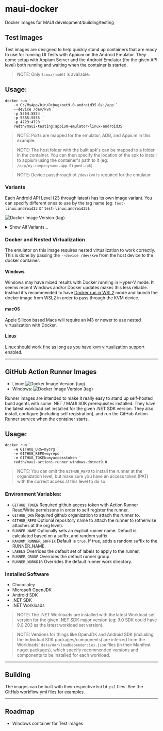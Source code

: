 # maui-docker
Docker images for MAUI development/building/testing



## Test Images

Test images are designed to help quickly stand up containers that are ready to use for running UI Tests with Appium on the Android Emulator.  They come setup with Appium Server and the Android Emulator (for the given API level) both running and waiting when the container is started.

> NOTE: Only `linux/amd64` is available.

## Usage:

```pwsh
docker run `
    -v C:/MyApp/bin/Debug/net9.0-android35.0/:/app `
    --device /dev/kvm `
    -p 5554:5554 `
    -p 5555:5555 `
    -p 4723:4723 `
    redth/maui-testing:appium-emulator-linux-android35
```

> NOTE: Ports are mapped for the emulator, ADB, and Appium in this example.

> NOTE: The host folder with the built apk's can be mapped to a folder in the container.  You can then specify the location of the apk to install to appium using the container's path to it (eg: `/app/my.companyname.app-Signed.apk`).

> NOTE: Device passthrough of `/dev/kvm` is required for the emulator

### Variants

Each Android API Level (23 through latest) has its own image variant.  You can specify different ones to use by the tag name (eg: `test-linux:android23` or `test-linux:android35`).

![Docker Image Version (tag)](https://img.shields.io/docker/v/redth/maui-testing/appium-emulator-linux-android35?link=https%3A%2F%2Fhub.docker.com%2Fr%2Fredth%2Fmaui-testing%2Ftags)

<details>

<summary>Show All Variants...</summary>

- ![Docker Image Version (tag)](https://img.shields.io/docker/v/redth/maui-testing/appium-emulator-linux-android23?link=https%3A%2F%2Fhub.docker.com%2Fr%2Fredth%2Fmaui-testing%2Ftags)
- ![Docker Image Version (tag)](https://img.shields.io/docker/v/redth/maui-testing/appium-emulator-linux-android24?link=https%3A%2F%2Fhub.docker.com%2Fr%2Fredth%2Fmaui-testing%2Ftags)
- ![Docker Image Version (tag)](https://img.shields.io/docker/v/redth/maui-testing/appium-emulator-linux-android25?link=https%3A%2F%2Fhub.docker.com%2Fr%2Fredth%2Fmaui-testing%2Ftags)
- ![Docker Image Version (tag)](https://img.shields.io/docker/v/redth/maui-testing/appium-emulator-linux-android26?link=https%3A%2F%2Fhub.docker.com%2Fr%2Fredth%2Fmaui-testing%2Ftags)
- ![Docker Image Version (tag)](https://img.shields.io/docker/v/redth/maui-testing/appium-emulator-linux-android28?link=https%3A%2F%2Fhub.docker.com%2Fr%2Fredth%2Fmaui-testing%2Ftags)
- ![Docker Image Version (tag)](https://img.shields.io/docker/v/redth/maui-testing/appium-emulator-linux-android29?link=https%3A%2F%2Fhub.docker.com%2Fr%2Fredth%2Fmaui-testing%2Ftags)
- ![Docker Image Version (tag)](https://img.shields.io/docker/v/redth/maui-testing/appium-emulator-linux-android30?link=https%3A%2F%2Fhub.docker.com%2Fr%2Fredth%2Fmaui-testing%2Ftags)
- ![Docker Image Version (tag)](https://img.shields.io/docker/v/redth/maui-testing/appium-emulator-linux-android31?link=https%3A%2F%2Fhub.docker.com%2Fr%2Fredth%2Fmaui-testing%2Ftags)
- ![Docker Image Version (tag)](https://img.shields.io/docker/v/redth/maui-testing/appium-emulator-linux-android32?link=https%3A%2F%2Fhub.docker.com%2Fr%2Fredth%2Fmaui-testing%2Ftags)
- ![Docker Image Version (tag)](https://img.shields.io/docker/v/redth/maui-testing/appium-emulator-linux-android33?link=https%3A%2F%2Fhub.docker.com%2Fr%2Fredth%2Fmaui-testing%2Ftags)
- ![Docker Image Version (tag)](https://img.shields.io/docker/v/redth/maui-testing/appium-emulator-linux-android34?link=https%3A%2F%2Fhub.docker.com%2Fr%2Fredth%2Fmaui-testing%2Ftags)
- ![Docker Image Version (tag)](https://img.shields.io/docker/v/redth/maui-testing/appium-emulator-linux-android35?link=https%3A%2F%2Fhub.docker.com%2Fr%2Fredth%2Fmaui-testing%2Ftags)
 
</details>

### Docker and Nested Virtualization
The emulator on this image requires nested virtualization to work correctly.  This is done by passing the `--device /dev/kvm` from the host device to the docker container.

#### Windows
Windows may have mixed results with Docker running in Hyper-V mode.  It seems recent Windows and/or Docker updates makes this less reliable.  Instead it's recommended to have [Docker run in WSL2](https://docs.docker.com/desktop/features/wsl/) mode and launch the docker image from WSL2 in order to pass through the KVM device.

#### macOS
Apple Silicon based Macs will require an M3 or newer to use nested virtualization with Docker.

#### Linux
Linux should work fine as long as you have [kvm virtualization support](https://docs.docker.com/desktop/setup/install/linux/#kvm-virtualization-support) enabled.

--------------------

## GitHub Action Runner Images

- Linux: ![Docker Image Version (tag)](https://img.shields.io/docker/v/redth/maui-actions-runner/linux-dotnet9.0?link=https%3A%2F%2Fhub.docker.com%2Fr%2Fredth%2Fmaui-actions-runner%2Ftags)
- Windows: ![Docker Image Version (tag)](https://img.shields.io/docker/v/redth/maui-actions-runner/windows-dotnet9.0?link=https%3A%2F%2Fhub.docker.com%2Fr%2Fredth%2Fmaui-actions-runner%2Ftags)


Runner images are intended to make it really easy to stand up self-hosted build agents with some .NET / MAUI SDK prerequisites installed.  They have the latest workload set installed for the given .NET SDK version.  They also install, configure (including self registration), and run the GitHub Action Runner service when the container starts.

## Usage:

```pwsh
docker run `
    -e GITHUB_ORG=myorg `
    -e GITHUB_REPO=myrepo `
    -e GITHUB_TOKEN=myaccesstoken `
    redth/maui-actions-runner:windows-dotnet9.0
```

> NOTE: You can omit the `GITHUB_REPO` to install the runner at the organization level, but make sure you have an access token (PAT) with the correct access at this level to do so.

### Environment Variables:
- `GITHUB_TOKEN` Required github access token with Action Runner Read/Write permissons in order to self register the runner.
- `GITHUB_ORG` Required github organization to attach the runner to.
- `GITHUB_REPO` Optional repository name to attach the runner to (otherwise attaches at the org level).
- `RUNNER_NAME` Optionally sets an explicit runner name.  Default is calculated based on a suffix, and random suffix.
- `RANDOM_RUNNER_SUFFIX` Default is `true`.  If true, adds a random suffix to the RUNNER_NAME.
- `LABELS` Overrides the default set of labels to apply to the runner.
- `RUNNER_GROUP` Overrides the default runner group.
- `RUNNER_WORKDIR` Overrides the default runner work directory.


### Installed Software
- Chocolatey
- Microsoft OpenJDK
- Android SDK
- .NET SDK
- .NET Workloads

> NOTE: The .NET Workloads are installed with the latest Workload set version for the given .NET SDK major version (eg: 9.0 SDK could have 9.0.203 as the latest workload set version).

> NOTE: Versions for things like OpenJDK and Android SDK (including the individual SDK packages/components) are inferred from the Workloads' `data/WorkloadDependencies.json` files (in their Manifest nuget packages), which specify recommended versions and components to be installed for each workload.

------------------


## Building

The images can be built with their respective `build.ps1` files.  See the GitHub workflow yml files for examples.


-------------------


## Roadmap

- Windows container for Test images
